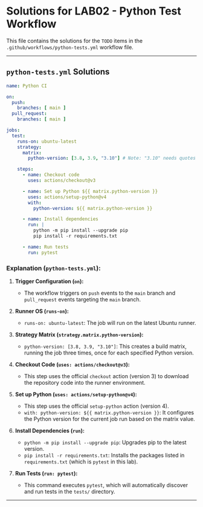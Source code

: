 # Solutions for LAB02 - Python Test Workflow

This file contains the solutions for the `TODO` items in the `.github/workflows/python-tests.yml` workflow file.

---

## `python-tests.yml` Solutions

```yaml
name: Python CI

on:
  push:
    branches: [ main ]
  pull_request:
    branches: [ main ]

jobs:
  test:
    runs-on: ubuntu-latest
    strategy:
      matrix:
        python-version: [3.8, 3.9, "3.10"] # Note: "3.10" needs quotes in YAML for some parsers if not at the end of a list

    steps:
      - name: Checkout code
        uses: actions/checkout@v3

      - name: Set up Python ${{ matrix.python-version }}
        uses: actions/setup-python@v4
        with:
          python-version: ${{ matrix.python-version }}

      - name: Install dependencies
        run: |
          python -m pip install --upgrade pip
          pip install -r requirements.txt

      - name: Run tests
        run: pytest
```

### Explanation (`python-tests.yml`):

1.  **Trigger Configuration (`on`):**
    *   The workflow triggers on `push` events to the `main` branch and `pull_request` events targeting the `main` branch.

2.  **Runner OS (`runs-on`):**
    *   `runs-on: ubuntu-latest`: The job will run on the latest Ubuntu runner.

3.  **Strategy Matrix (`strategy.matrix.python-version`):**
    *   `python-version: [3.8, 3.9, "3.10"]`: This creates a build matrix, running the job three times, once for each specified Python version.

4.  **Checkout Code (`uses: actions/checkout@v3`):**
    *   This step uses the official `checkout` action (version 3) to download the repository code into the runner environment.

5.  **Set up Python (`uses: actions/setup-python@v4`):**
    *   This step uses the official `setup-python` action (version 4).
    *   `with: python-version: ${{ matrix.python-version }}`: It configures the Python version for the current job run based on the matrix value.

6.  **Install Dependencies (`run`):**
    *   `python -m pip install --upgrade pip`: Upgrades pip to the latest version.
    *   `pip install -r requirements.txt`: Installs the packages listed in `requirements.txt` (which is `pytest` in this lab).

7.  **Run Tests (`run: pytest`):**
    *   This command executes `pytest`, which will automatically discover and run tests in the `tests/` directory.

--- 